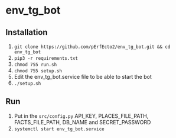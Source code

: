 # env_tg_bot

## Installation
1) `git clone https://github.com/pErfEcto2/env_tg_bot.git && cd env_tg_bot`
2) `pip3 -r requirements.txt`
3) `chmod 755 run.sh`
4) `chmod 755 setup.sh`
5) Edit the env_tg_bot.service file to be able to start the bot
6) `./setup.sh`

## Run
1) Put in the `src/config.py` API_KEY, PLACES_FILE_PATH, FACTS_FILE_PATH, DB_NAME and SECRET_PASSWORD
2) `systemctl start env_tg_bot.service`
